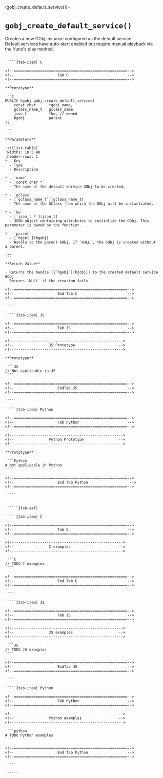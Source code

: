 <!-- ============================================================== -->
(gobj_create_default_service())=
# `gobj_create_default_service()`
<!-- ============================================================== -->

Creates a new GObj instance configured as the default service.  
Default services have auto-start enabled but require manual playback via the Yuno's play method.

<!------------------------------------------------------------>
<!--                    Prototypes                          -->
<!------------------------------------------------------------>

``````{tab-set}

`````{tab-item} C

<!--====================================================-->
<!--                    Tab C                           -->
<!--====================================================-->

**Prototype**

```C
PUBLIC hgobj gobj_create_default_service(
    const char      *gobj_name,
    gclass_name_t   gclass_name,
    json_t          *kw, // owned
    hgobj           parent
);

```

**Parameters**

:::{list-table}
:widths: 10 5 40
:header-rows: 1
* - Key
  - Type
  - Description

* - `name`
  - `const char *`
  - The name of the default service GObj to be created.

* - `gclass`
  - [`gclass_name_t`](gclass_name_t)
  - The name of the GClass from which the GObj will be instantiated.

* - `kw`
  - [`json_t *`](json_t)
  - JSON object containing attributes to initialize the GObj. This parameter is owned by the function.

* - `parent`
  - [`hgobj`](hgobj)
  - Handle to the parent GObj. If `NULL`, the GObj is created without a parent.

:::

**Return Value**

- Returns the handle ([`hgobj`](hgobj)) to the created default service GObj.  
- Returns `NULL` if the creation fails.

<!--====================================================-->
<!--                    End Tab C                       -->
<!--====================================================-->

`````

`````{tab-item} JS

<!--====================================================-->
<!--                    Tab JS                          -->
<!--====================================================-->

<!---------------------------------------------------->
<!--                JS Prototype                    -->
<!---------------------------------------------------->

**Prototype**

````JS
// Not applicable in JS
````

<!--====================================================-->
<!--                    EndTab JS                       -->
<!--====================================================-->

`````

`````{tab-item} Python

<!--====================================================-->
<!--                    Tab Python                      -->
<!--====================================================-->

<!---------------------------------------------------->
<!--                Python Prototype                -->
<!---------------------------------------------------->

**Prototype**

````Python
# Not applicable in Python
````

<!--====================================================-->
<!--                    End Tab Python                   -->
<!--====================================================-->

`````

``````

<!------------------------------------------------------------>
<!--                    Examples                            -->
<!------------------------------------------------------------>

```````{dropdown} Examples

``````{tab-set}

`````{tab-item} C

<!--====================================================-->
<!--                    Tab C                           -->
<!--====================================================-->

<!---------------------------------------------------->
<!--                C examples                      -->
<!---------------------------------------------------->

````C
// TODO C examples
````

<!--====================================================-->
<!--                    End Tab C                       -->
<!--====================================================-->

`````

`````{tab-item} JS

<!--====================================================-->
<!--                    Tab JS                          -->
<!--====================================================-->

<!---------------------------------------------------->
<!--                JS examples                     -->
<!---------------------------------------------------->

````JS
// TODO JS examples
````

<!--====================================================-->
<!--                    EndTab JS                       -->
<!--====================================================-->

`````

`````{tab-item} Python

<!--====================================================-->
<!--                    Tab Python                      -->
<!--====================================================-->

<!---------------------------------------------------->
<!--                Python examples                 -->
<!---------------------------------------------------->

````python
# TODO Python examples
````

<!--====================================================-->
<!--                    End Tab Python                  -->
<!--====================================================-->

`````

``````

```````
